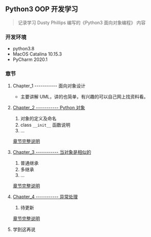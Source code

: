 ## Python3 OOP 开发学习

> 记录学习 Dusty Phillips 编写的《Python3 面向对象编程》 内容 

### 开发环境

+ python3.8
+ MacOS Catalina 10.15.3
+ PyCharm 2020.1

### 章节

1. Chapter_1 ----------- 面向对象设计
    
    + 主要讲解 UML，讲的也简单，有兴趣的可以自己网上找资料看。 

2. [Chapter_2 ----------- Python 对象](https://github.com/liuqi0725/DevObjectOriented/tree/master/chapters/chapter2)

    1. 对象的定义及命名
    2. class `__init__` 函数说明
    3. ... 
    
    [章节完整说明](https://github.com/liuqi0725/DevObjectOriented/blob/master/chapters/chapter2/README.md) 
    
3. [Chapter_3 ----------- 当对象是相似的](https://github.com/liuqi0725/DevObjectOriented/tree/master/chapters/chapter3)

    1. 普通继承
    2. 多继承
    3. ...

    [章节完整说明](https://github.com/liuqi0725/DevObjectOriented/blob/master/chapters/chapter3/README.md) 
    
4. [Chapter_4 ----------- 异常处理](https://github.com/liuqi0725/DevObjectOriented/tree/master/chapters/chapter4)

    1. 待更新

    [章节完整说明](https://github.com/liuqi0725/DevObjectOriented/blob/master/chapters/chapter4/README.md) 
    
5. 学到这再说